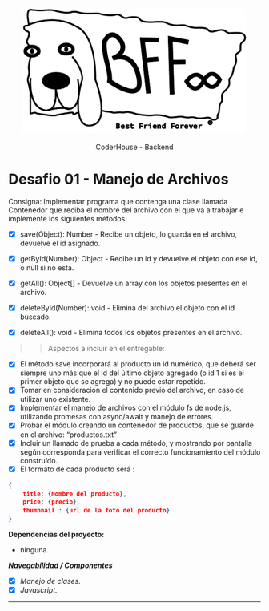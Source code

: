 
<p align="center">
  <p align="center">    
    <img src="https://github.com/JesusRamirezGamarra/CoderHouse_ReactJS/blob/Desafio-07/public/images/Logo_Negro.png" alt="BFFs" height="250">    
  </p>
  <p align="center">
       CoderHouse - Backend
  </p>
</p>




# Desafio 01 - Manejo de Archivos

Consigna: Implementar programa que contenga una clase llamada Contenedor que reciba el nombre del archivo con el que va a trabajar e implemente los siguientes métodos:

- [X] save(Object): Number - Recibe un objeto, lo guarda en el archivo, devuelve el id asignado.
- [X] getById(Number): Object - Recibe un id y devuelve el objeto con ese id, o null si no está.
- [X] getAll(): Object[] - Devuelve un array con los objetos presentes en el archivo.
- [X] deleteById(Number): void - Elimina del archivo el objeto con el id buscado.
- [X] deleteAll(): void - Elimina todos los objetos presentes en el archivo.


>> Aspectos a incluir en el entregable: 
- [X] El método save incorporará al producto un id numérico, que deberá ser siempre uno más que el id del último objeto agregado (o id 1 si es el primer objeto que se agrega) y no puede estar repetido.
- [X] Tomar en consideración el contenido previo del archivo, en caso de utilizar uno existente.
- [X] Implementar el manejo de archivos con el módulo fs de node.js, utilizando promesas con async/await y manejo de errores.
- [X] Probar el módulo creando un contenedor de productos, que se guarde en el archivo: “productos.txt”
- [X] Incluir un llamado de prueba a cada método, y mostrando por pantalla según corresponda para verificar el correcto funcionamiento del módulo construído. 
- [X] El formato de cada producto será :

```JSON
{
    title: {Nombre del producto},
    price: {precio},
    thumbnail : {url de la foto del producto}
}
```

<i class="icon-cog"></i>**Dependencias del proyecto:**

-   ninguna.


**<i class="icon-cog"> Navegabilidad / Componentes**
- [X] Manejo de clases.
- [X] Javascript.
---
